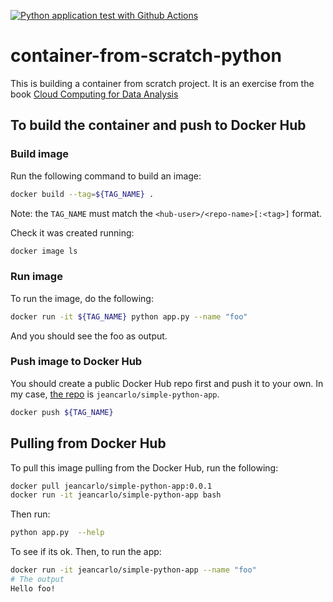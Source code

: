 [![Python application test with Github Actions](https://github.com/jeantardelli/container-from-scratch-python/actions/workflows/main.yml/badge.svg)](https://github.com/jeantardelli/container-from-scratch-python/actions/workflows/main.yml)

# container-from-scratch-python

This is building a container from scratch project. It is an exercise from the book [Cloud Computing for Data Analysis](https://noahgift.com/publication/cloud4data/)

## To build the container and push to Docker Hub

### Build image

Run the following command to build an image:

```bash
docker build --tag=${TAG_NAME} .
```

Note: the `TAG_NAME` must match the `<hub-user>/<repo-name>[:<tag>]` format.

Check it was created running:

```bash
docker image ls
```

### Run image

To run the image, do the following:

```bash
docker run -it ${TAG_NAME} python app.py --name "foo"
```

And you should see the foo as output.


### Push image to Docker Hub

You should create a public Docker Hub repo first and push it to your own.
In my case, [the repo](https://hub.docker.com/repository/docker/jeancarlo/simple-python-app) is `jeancarlo/simple-python-app`.

```bash
docker push ${TAG_NAME}
```

## Pulling from Docker Hub

To pull this image pulling from the Docker Hub, run the following:

```bash
docker pull jeancarlo/simple-python-app:0.0.1
docker run -it jeancarlo/simple-python-app bash
```

Then run:

```bash
python app.py  --help
```

To see if its ok. Then, to run the app:

```bash
docker run -it jeancarlo/simple-python-app --name "foo"
# The output
Hello foo!
```
